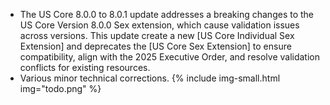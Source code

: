 

-  The US Core 8.0.0 to 8.0.1 update addresses a breaking changes to the US Core Version 8.0.0 Sex extension, which cause validation issues across versions. This update create a new [US Core Individual Sex Extension] and deprecates the [US Core Sex Extension] to ensure compatibility, align with the 2025 Executive Order, and resolve validation conflicts for existing resources.
-  Various minor technical corrections.
{% include img-small.html img="todo.png" %}